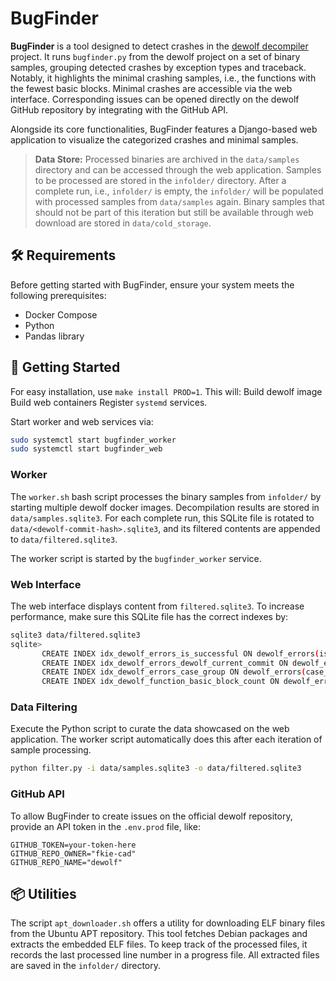 # BugFinder

**BugFinder** is a tool designed to detect crashes in the [dewolf decompiler](https://github.com/fkie-cad/dewolf) project. It runs `bugfinder.py` from the dewolf project on a set of binary samples, grouping detected crashes by exception types and traceback. Notably, it highlights the minimal crashing samples, i.e., the functions with the fewest basic blocks. Minimal crashes are accessible via the web interface. Corresponding issues can be opened directly on the dewolf GitHub repository by integrating with the GitHub API.

Alongside its core functionalities, BugFinder features a Django-based web application to visualize the categorized crashes and minimal samples. 

> **Data Store:** Processed binaries are archived in the `data/samples` directory and can be accessed through the web application. Samples to be processed are stored in the `infolder/` directory. After a complete run, i.e., `infolder/` is empty, the `infolder/` will be populated with processed samples from `data/samples` again.
Binary samples that should not be part of this iteration but still be available through web download are stored in `data/cold_storage`.

## 🛠 Requirements

Before getting started with BugFinder, ensure your system meets the following prerequisites:

- Docker Compose
- Python 
- Pandas library

## 🚀 Getting Started

For easy installation, use `make install PROD=1`. This will:
Build dewolf image 
Build web containers
Register `systemd` services.

Start worker and web services via:

```bash
sudo systemctl start bugfinder_worker
sudo systemctl start bugfinder_web
```

### Worker

The `worker.sh` bash script processes the binary samples from `infolder/` by starting multiple dewolf docker images. Decompilation results are stored in `data/samples.sqlite3`. For each complete run, this SQLite file is rotated to `data/<dewolf-commit-hash>.sqlite3`, and its filtered contents are appended to `data/filtered.sqlite3`.

The worker script is started by the `bugfinder_worker` service.

### Web Interface

The web interface displays content from `filtered.sqlite3`. To increase performance, make sure this SQLite file has the correct indexes by:

```bash
sqlite3 data/filtered.sqlite3
sqlite> 
       CREATE INDEX idx_dewolf_errors_is_successful ON dewolf_errors(is_successful);
       CREATE INDEX idx_dewolf_errors_dewolf_current_commit ON dewolf_errors(dewolf_current_commit);
       CREATE INDEX idx_dewolf_errors_case_group ON dewolf_errors(case_group);
       CREATE INDEX idx_dewolf_function_basic_block_count ON dewolf_errors(function_basic_block_count);
```

### Data Filtering

Execute the Python script to curate the data showcased on the web application. The worker script automatically does this after each iteration of sample processing.

```bash
python filter.py -i data/samples.sqlite3 -o data/filtered.sqlite3
```

### GitHub API

To allow BugFinder to create issues on the official dewolf repository, provide an API token in the `.env.prod` file, like:

```
GITHUB_TOKEN=your-token-here
GITHUB_REPO_OWNER="fkie-cad"
GITHUB_REPO_NAME="dewolf"
```

## 📦 Utilities

The script `apt_downloader.sh` offers a utility for downloading ELF binary files from the Ubuntu APT repository.
This tool fetches Debian packages and extracts the embedded ELF files. To keep track of the processed files, it records the last processed line number in a progress file. All extracted files are saved in the `infolder/` directory.
